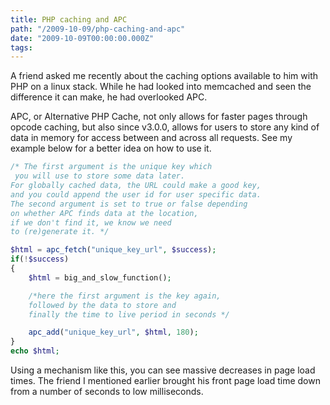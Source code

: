 ```yaml
---
title: PHP caching and APC
path: "/2009-10-09/php-caching-and-apc"
date: "2009-10-09T00:00:00.000Z"
tags:
---
```


A friend asked me recently about the caching options available to him with PHP on a linux stack. While he had looked into memcached and seen the difference it can make, he had overlooked APC.

APC, or Alternative PHP Cache, not only allows for faster pages through opcode caching, but also since v3.0.0, allows for users to store any kind of data in memory for access between and across all requests. See my example below for a better idea on how to use it.

```php
/* The first argument is the unique key which
 you will use to store some data later.
For globally cached data, the URL could make a good key,
and you could append the user id for user specific data.
The second argument is set to true or false depending
on whether APC finds data at the location,
if we don't find it, we know we need
to (re)generate it. */

$html = apc_fetch("unique_key_url", $success);
if(!$success)
{
	$html = big_and_slow_function();

	/*here the first argument is the key again,
	followed by the data to store and
	finally the time to live period in seconds */

	apc_add("unique_key_url", $html, 180);
}
echo $html;
```

Using a mechanism like this, you can see massive decreases in page load times. The friend I mentioned earlier brought his front page load time down from a number of seconds to low milliseconds.
